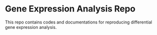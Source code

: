 # Gene Expression Analysis Repo
This repo contains codes and documentations for reproducing differential gene expression analysis.
